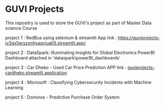 # GUVI Projects
This repositry is used to store the GUVI's project as part of Master Data science Course 

project 1 : RedBus using selenium & streamlit
App link : https://guviprojects-iv3qx5erszxnhyaocjuah5.streamlit.app/

project 2 : DataSpark: Illuminating Insights for Global Electronics
PowerBI Dashboard attached in 'dataspark\powerBI_dashboards'

project 3 : Car Dheko - Used Car Price Prediction
APP link : [guviprojects-cardheko.streamlit application](https://guviprojects-cardheko.streamlit.app/)

project 4 : Microsoft : Classifying Cybersecurity Incidents with Machine Learning

project 5 : Dominos - Predictive Purchase Order System